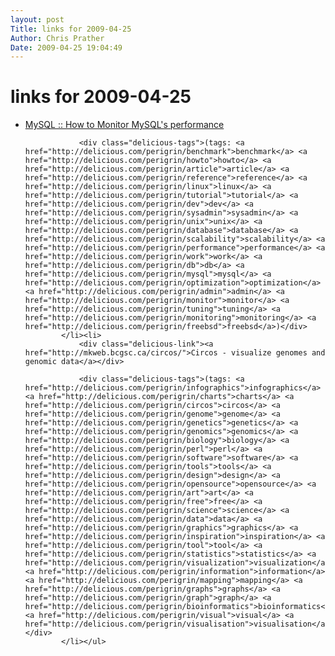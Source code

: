 ```yaml
---
layout: post
Title: links for 2009-04-25  
Author: Chris Prather
Date: 2009-04-25 19:04:49
---
```


# links for 2009-04-25
<ul class="delicious"><li>
                <div class="delicious-link"><a href="http://www.mysql.com/news-and-events/newsletter/2004-01/a0000000301.html">MySQL :: How to Monitor MySQL&#039;s performance</a></div>
                
                <div class="delicious-tags">(tags: <a href="http://delicious.com/perigrin/benchmark">benchmark</a> <a href="http://delicious.com/perigrin/howto">howto</a> <a href="http://delicious.com/perigrin/article">article</a> <a href="http://delicious.com/perigrin/reference">reference</a> <a href="http://delicious.com/perigrin/linux">linux</a> <a href="http://delicious.com/perigrin/tutorial">tutorial</a> <a href="http://delicious.com/perigrin/dev">dev</a> <a href="http://delicious.com/perigrin/sysadmin">sysadmin</a> <a href="http://delicious.com/perigrin/unix">unix</a> <a href="http://delicious.com/perigrin/database">database</a> <a href="http://delicious.com/perigrin/scalability">scalability</a> <a href="http://delicious.com/perigrin/performance">performance</a> <a href="http://delicious.com/perigrin/work">work</a> <a href="http://delicious.com/perigrin/db">db</a> <a href="http://delicious.com/perigrin/mysql">mysql</a> <a href="http://delicious.com/perigrin/optimization">optimization</a> <a href="http://delicious.com/perigrin/admin">admin</a> <a href="http://delicious.com/perigrin/monitor">monitor</a> <a href="http://delicious.com/perigrin/tuning">tuning</a> <a href="http://delicious.com/perigrin/monitoring">monitoring</a> <a href="http://delicious.com/perigrin/freebsd">freebsd</a>)</div>
            </li><li>
                <div class="delicious-link"><a href="http://mkweb.bcgsc.ca/circos/">Circos - visualize genomes and genomic data</a></div>
                
                <div class="delicious-tags">(tags: <a href="http://delicious.com/perigrin/infographics">infographics</a> <a href="http://delicious.com/perigrin/charts">charts</a> <a href="http://delicious.com/perigrin/circos">circos</a> <a href="http://delicious.com/perigrin/genome">genome</a> <a href="http://delicious.com/perigrin/genetics">genetics</a> <a href="http://delicious.com/perigrin/genomics">genomics</a> <a href="http://delicious.com/perigrin/biology">biology</a> <a href="http://delicious.com/perigrin/perl">perl</a> <a href="http://delicious.com/perigrin/software">software</a> <a href="http://delicious.com/perigrin/tools">tools</a> <a href="http://delicious.com/perigrin/design">design</a> <a href="http://delicious.com/perigrin/opensource">opensource</a> <a href="http://delicious.com/perigrin/art">art</a> <a href="http://delicious.com/perigrin/free">free</a> <a href="http://delicious.com/perigrin/science">science</a> <a href="http://delicious.com/perigrin/data">data</a> <a href="http://delicious.com/perigrin/graphics">graphics</a> <a href="http://delicious.com/perigrin/inspiration">inspiration</a> <a href="http://delicious.com/perigrin/tool">tool</a> <a href="http://delicious.com/perigrin/statistics">statistics</a> <a href="http://delicious.com/perigrin/visualization">visualization</a> <a href="http://delicious.com/perigrin/information">information</a> <a href="http://delicious.com/perigrin/mapping">mapping</a> <a href="http://delicious.com/perigrin/graphs">graphs</a> <a href="http://delicious.com/perigrin/graph">graph</a> <a href="http://delicious.com/perigrin/bioinformatics">bioinformatics</a> <a href="http://delicious.com/perigrin/visual">visual</a> <a href="http://delicious.com/perigrin/visualisation">visualisation</a>)</div>
            </li></ul>
